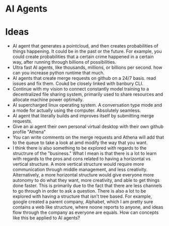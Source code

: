 # AI Agents

# Ideas
- AI agent that generates a pointcloud, and then creates probabilities of things happening. It could be in the past or the future. 
For example, you could create probabilities that a certain crime happened in a certain way, 
after running through billions of possibilities. 
- Ultra fast AI agents, like thousands, millions, or billions per second. how can you increase python runtime that much. 
- AI agents that create merge requests on github on a 24/7 basis. read issues and fix them. Coukd be closely linked with banbury CLI. 
- Continue with my vision to connect constantly model training to a decentralized file sharing system, primarily used
to share resources and allocate machine power optimally. 
- AI supercharged linux operating system. A conversation type mode and a mode for actually using the computer. Absolutely seamless. 
- AI agent that literally builds and improves itself by submitting merge requests. 
- Give an ai agent their own personal virtual desktop with their own github profile "Athena"
- You can write comments on the merge requests and Athena will add that to the queue to take a look at amd modify the way that you want.
- I think there is also something to be explored with regards to the structrure of the "business." What I mean is that there is a lot
to learn with regards to the pros and cons related to having a horizontal vs vertical structure. A more vertical structure would require
more communication through middle management, and less creativity. Alternatively, a more horizontal structure would give everyone more
autonomy to do what they want, more creativity, and able to get things done faster. This is primarily due to the fact that there are
less channels to go through in order to ask a question. There is also a lot to be explored with having a structure that isn't tree based.
For example, google created a parent company, Alphabet, which I am pretty sure  contains a web like structure, where noone reports to
anyone, and ideas flow through the company as everyone are equals. How can concepts like this be applied to AI agents? 

